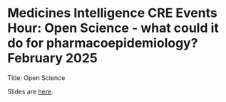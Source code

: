 # Medicines Intelligence CRE Events Hour: Open Science - what could it do for pharmacoepidemiology? February 2025

Title: Open Science

Slides are [here](https://agbarnett.github.io/talks/cre/slides).
